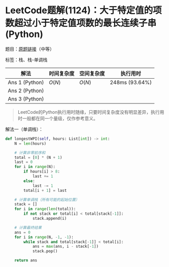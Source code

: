 # LeetCode题解(1124)：大于特定值的项数超过小于特定值项数的最长连续子串(Python)

题目：[原题链接](https://leetcode-cn.com/problems/longest-well-performing-interval/)（中等）

标签：栈、栈-单调栈

| 解法           | 时间复杂度 | 空间复杂度 | 执行用时       |
| -------------- | ---------- | ---------- | -------------- |
| Ans 1 (Python) | $O(N)$     | $O(N)$     | 248ms (93.64%) |
| Ans 2 (Python) |            |            |                |
| Ans 3 (Python) |            |            |                |

>  LeetCode的Python执行用时随缘，只要时间复杂度没有明显差异，执行用时一般都在同一个量级，仅作参考意义。

解法一（单调栈）：

```python
def longestWPI(self, hours: List[int]) -> int:
    N = len(hours)

    # 计算非零前序和
    total = [0] * (N + 1)
    last = 0
    for i in range(N):
        if hours[i] > 8:
            last += 1
        else:
            last -= 1
        total[i + 1] = last

    # 计算单调栈（所有可能的起始位置）
    stack = []
    for i in range(len(total)):
        if not stack or total[i] < total[stack[-1]]:
            stack.append(i)

    # 计算最终结果
    ans = 0
    for i in range(N, -1, -1):
        while stack and total[stack[-1]] < total[i]:
            ans = max(ans, i - stack[-1])
            stack.pop()

    return ans
```